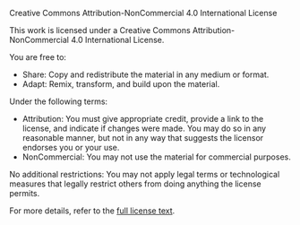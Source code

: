 Creative Commons Attribution-NonCommercial 4.0 International License

This work is licensed under a Creative Commons Attribution-NonCommercial 4.0 International License. 

You are free to:

- Share: Copy and redistribute the material in any medium or format.
- Adapt: Remix, transform, and build upon the material.

Under the following terms:

- Attribution: You must give appropriate credit, provide a link to the license, and indicate if changes were made. You may do so in any reasonable manner, but not in any way that suggests the licensor endorses you or your use.
- NonCommercial: You may not use the material for commercial purposes.

No additional restrictions: You may not apply legal terms or technological measures that legally restrict others from doing anything the license permits.

For more details, refer to the [full license text](https://creativecommons.org/licenses/by-nc/4.0/legalcode).